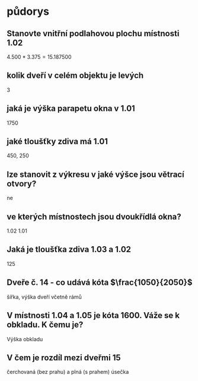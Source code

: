 # půdorys
## Stanovte vnitřní podlahovou plochu místnosti 1.02
$4.500*3.375 = 15.187500$
## kolik dveří v celém objektu je levých 
3
## jaká je výška parapetu okna v 1.01
1750
## jaké tloušťky zdiva má 1.01
450, 250
## lze stanovit z výkresu v jaké výšce jsou větrací otvory?
ne
## ve kterých místnostech jsou dvoukřídlá okna?
1.02
1.01
## Jaká je tloušťka zdiva 1.03 a 1.02
125
## Dveře č. 14 - co udává kóta $\frac{1050}{2050}$
šířka, výška dveří včetně rámů
## V místnosti 1.04 a 1.05 je kóta 1600. Váže se k obkladu. K čemu je?
Výška obkladu
## V čem je rozdíl mezi dveřmi 15
čerchovaná (bez prahu) a plná (s prahem) úsečka

